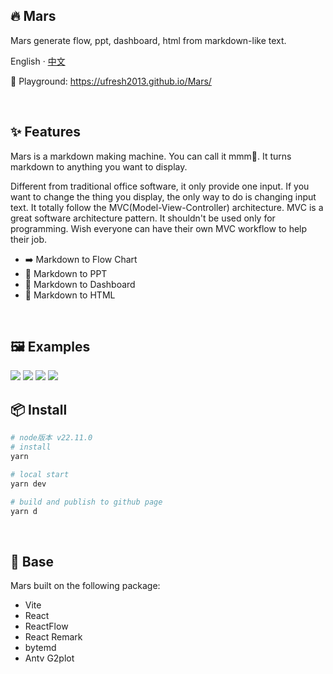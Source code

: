 ## 🔥 Mars

Mars generate flow, ppt, dashboard, html from markdown-like text.

English · [中文](./README.md)

🔨 Playground: https://ufresh2013.github.io/Mars/

<br/>

## ✨ Features

Mars is a markdown making machine. You can call it mmm🍫. It turns markdown to anything you want to display.

Different from traditional office software, it only provide one input. If you want to change the thing you display, the only way to do is changing input text. It totally follow the MVC(Model-View-Controller) architecture. MVC is a great software architecture pattern. It shouldn't be used only for programming. Wish everyone can have their own MVC workflow to help their job.

- ➡️ Markdown to Flow Chart
- 👀 Markdown to PPT
- 💯 Markdown to Dashboard
- 📝 Markdown to HTML

<br/>

## 🖼 Examples

<img src="https://ufresh2013.github.io/2025/04/01/Mars/5.png">
<img src="https://ufresh2013.github.io/2025/04/01/Mars/2.jpg">
<img src="https://ufresh2013.github.io/2025/04/01/Mars/3.png">
<img src="https://ufresh2013.github.io/2025/04/01/Mars/4.png">

<br/>

## 📦 Install

```bash
# node版本 v22.11.0
# install
yarn

# local start
yarn dev

# build and publish to github page
yarn d
```

<br/>

## 📝 Base

Mars built on the following package:

- Vite
- React
- ReactFlow
- React Remark
- bytemd
- Antv G2plot
